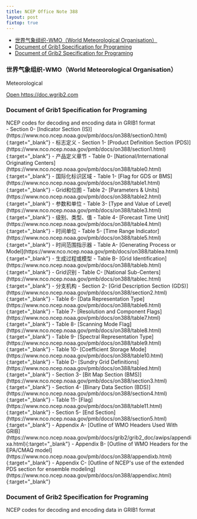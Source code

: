 ```yaml
---
title: NCEP Office Note 388
layout: post
fixtop: true
---
```

<!-- TOC -->

- [世界气象组织-WMO（World Meteorological Organisation）](#%E4%B8%96%E7%95%8C%E6%B0%94%E8%B1%A1%E7%BB%84%E7%BB%87-wmoworld-meteorological-organisation)
- [Document of Grib1 Specification for Programing](#document-of-grib1-specification-for-programing)
- [Document of Grib2 Specification for Programing](#document-of-grib2-specification-for-programing)

<!-- /TOC -->
### 世界气象组织-WMO（World Meteorological Organisation）
Meteorological

<a class="btn btn-sm btn-primary shadow" href="https://doc.wgrib2.com" target="_blank">Open https://doc.wgrib2.com</a>

### Document of Grib1 Specification for Programing
<div class="alert alert-secondary p-1 rounded-0" role="alert">
    NCEP codes for decoding and encoding data in GRIB1 format
</div>
- Section 0- [Indicator Section (IS)](https://www.nco.ncep.noaa.gov/pmb/docs/on388/section0.html){:target="_blank"} - 标志定义
- Section 1- [Product Definition Section (PDS)](https://www.nco.ncep.noaa.gov/pmb/docs/on388/section1.html){:target="_blank"} - 产品定义章节
    - Table 0- [National/International Originating Centers](https://www.nco.ncep.noaa.gov/pmb/docs/on388/table0.html){:target="_blank"} - 国际化标识区域
    - Table 1- [Flag for GDS or BMS](https://www.nco.ncep.noaa.gov/pmb/docs/on388/table1.html){:target="_blank"} - Grid和位图
    - Table 2- [Parameters & Units](https://www.nco.ncep.noaa.gov/pmb/docs/on388/table2.html){:target="_blank"} - 参数和单位
    - Table 3- [Type and Value of Level](https://www.nco.ncep.noaa.gov/pmb/docs/on388/table3.html){:target="_blank"} - 级别、类型、值
    - Table 4- [Forecast Time Unit](https://www.nco.ncep.noaa.gov/pmb/docs/on388/table4.html){:target="_blank"} - 时间单位
    - Table 5- [Time Range Indicator](https://www.nco.ncep.noaa.gov/pmb/docs/on388/table5.html){:target="_blank"} - 时间范围指示器
    - Table A- [Generating Process or Model](https://www.nco.ncep.noaa.gov/pmb/docs/on388/tablea.html){:target="_blank"} - 生成过程或模型
    - Table B- [Grid Identification](https://www.nco.ncep.noaa.gov/pmb/docs/on388/tableb.html){:target="_blank"} - Grid识别
    - Table C- [National Sub-Centers](https://www.nco.ncep.noaa.gov/pmb/docs/on388/tablec.html){:target="_blank"} - 分支机构
- Section 2- [Grid Description Section (GDS)](https://www.nco.ncep.noaa.gov/pmb/docs/on388/section2.html){:target="_blank"}
    - Table 6- [Data Representation Type](https://www.nco.ncep.noaa.gov/pmb/docs/on388/table6.html){:target="_blank"}
    - Table 7- [Resolution and Component Flags](https://www.nco.ncep.noaa.gov/pmb/docs/on388/table7.html){:target="_blank"}
    - Table 8- [Scanning Mode Flag](https://www.nco.ncep.noaa.gov/pmb/docs/on388/table8.html){:target="_blank"}
    - Table 9- [Spectral Representation Type](https://www.nco.ncep.noaa.gov/pmb/docs/on388/table9.html){:target="_blank"}
    - Table 10- [Coefficient Storage Mode](https://www.nco.ncep.noaa.gov/pmb/docs/on388/table10.html){:target="_blank"}
    - Table D- [Sundry Grid Definitions](https://www.nco.ncep.noaa.gov/pmb/docs/on388/tabled.html){:target="_blank"}
- Section 3- [Bit Map Section (BMS)](https://www.nco.ncep.noaa.gov/pmb/docs/on388/section3.html){:target="_blank"}
- Section 4- [Binary Data Section (BDS)](https://www.nco.ncep.noaa.gov/pmb/docs/on388/section4.html){:target="_blank"}
    - Table 11- [Flag](https://www.nco.ncep.noaa.gov/pmb/docs/on388/table11.html){:target="_blank"}
- Section 5- [End Section](https://www.nco.ncep.noaa.gov/pmb/docs/on388/section5.html){:target="_blank"}
- Appendix A- [Outline of WMO Headers Used With GRIB](https://www.nco.ncep.noaa.gov/pmb/docs/grib2/grib2_doc/awips/appendixa.html){:target="_blank"}
- Appendix B- [Outline of WMO Headers for the EPA/CMAQ model](https://www.nco.ncep.noaa.gov/pmb/docs/on388/appendixb.html){:target="_blank"}
- Appendix C- [Outline of NCEP's use of the extended PDS section for ensemble modeling](https://www.nco.ncep.noaa.gov/pmb/docs/on388/appendixc.html){:target="_blank"}



### Document of Grib2 Specification for Programing

<div class="alert alert-secondary p-1 rounded-0" role="alert">
    NCEP codes for decoding and encoding data in GRIB1 format
</div>